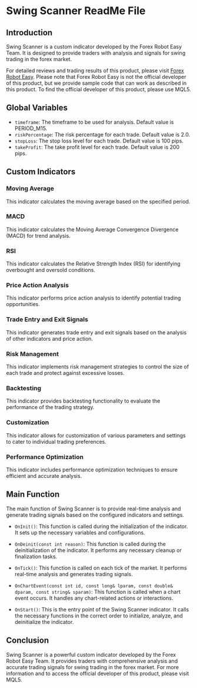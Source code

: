 # Swing Scanner ReadMe File

## Introduction
Swing Scanner is a custom indicator developed by the Forex Robot Easy Team. It is designed to provide traders with analysis and signals for swing trading in the forex market.

For detailed reviews and trading results of this product, please visit [Forex Robot Easy](https://forexroboteasy.com/forex-robot-review/swing-scanner-review-last-3-units-at-just-30-each/). Please note that Forex Robot Easy is not the official developer of this product, but we provide sample code that can work as described in this product. To find the official developer of this product, please use MQL5.

## Global Variables
- `timeframe`: The timeframe to be used for analysis. Default value is PERIOD_M15.
- `riskPercentage`: The risk percentage for each trade. Default value is 2.0.
- `stopLoss`: The stop loss level for each trade. Default value is 100 pips.
- `takeProfit`: The take profit level for each trade. Default value is 200 pips.

## Custom Indicators
### Moving Average
This indicator calculates the moving average based on the specified period.

### MACD
This indicator calculates the Moving Average Convergence Divergence (MACD) for trend analysis.

### RSI
This indicator calculates the Relative Strength Index (RSI) for identifying overbought and oversold conditions.

### Price Action Analysis
This indicator performs price action analysis to identify potential trading opportunities.

### Trade Entry and Exit Signals
This indicator generates trade entry and exit signals based on the analysis of other indicators and price action.

### Risk Management
This indicator implements risk management strategies to control the size of each trade and protect against excessive losses.

### Backtesting
This indicator provides backtesting functionality to evaluate the performance of the trading strategy.

### Customization
This indicator allows for customization of various parameters and settings to cater to individual trading preferences.

### Performance Optimization
This indicator includes performance optimization techniques to ensure efficient and accurate analysis.

## Main Function
The main function of Swing Scanner is to provide real-time analysis and generate trading signals based on the configured indicators and settings.

- `OnInit()`: This function is called during the initialization of the indicator. It sets up the necessary variables and configurations.

- `OnDeinit(const int reason)`: This function is called during the deinitialization of the indicator. It performs any necessary cleanup or finalization tasks.

- `OnTick()`: This function is called on each tick of the market. It performs real-time analysis and generates trading signals.

- `OnChartEvent(const int id, const long& lparam, const double& dparam, const string& sparam)`: This function is called when a chart event occurs. It handles any chart-related actions or interactions.

- `OnStart()`: This is the entry point of the Swing Scanner indicator. It calls the necessary functions in the correct order to initialize, analyze, and deinitialize the indicator.

## Conclusion
Swing Scanner is a powerful custom indicator developed by the Forex Robot Easy Team. It provides traders with comprehensive analysis and accurate trading signals for swing trading in the forex market. For more information and to access the official developer of this product, please visit MQL5.
